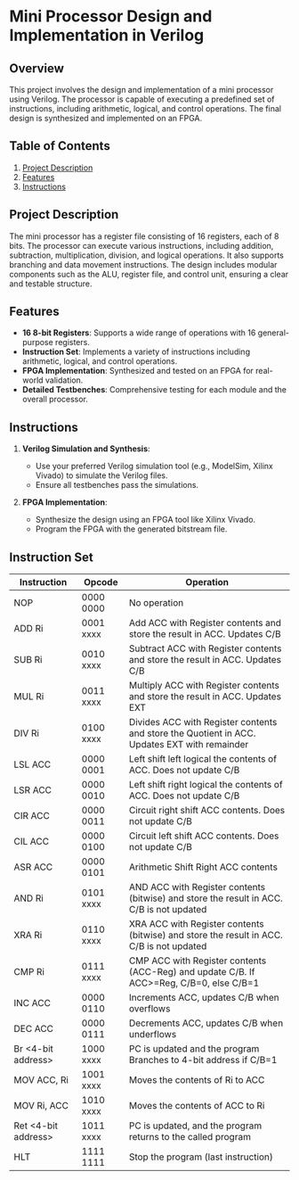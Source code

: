 # Mini Processor Design and Implementation in Verilog

## Overview

This project involves the design and implementation of a mini processor using Verilog. The processor is capable of executing a predefined set of instructions, including arithmetic, logical, and control operations. The final design is synthesized and implemented on an FPGA.

## Table of Contents

1. [Project Description](#project-description)
2. [Features](#features)
3. [Instructions](#instructions)

## Project Description

The mini processor has a register file consisting of 16 registers, each of 8 bits. The processor can execute various instructions, including addition, subtraction, multiplication, division, and logical operations. It also supports branching and data movement instructions. The design includes modular components such as the ALU, register file, and control unit, ensuring a clear and testable structure.

## Features

- **16 8-bit Registers**: Supports a wide range of operations with 16 general-purpose registers.
- **Instruction Set**: Implements a variety of instructions including arithmetic, logical, and control operations.
- **FPGA Implementation**: Synthesized and tested on an FPGA for real-world validation.
- **Detailed Testbenches**: Comprehensive testing for each module and the overall processor.

## Instructions

1. **Verilog Simulation and Synthesis**:
    - Use your preferred Verilog simulation tool (e.g., ModelSim, Xilinx Vivado) to simulate the Verilog files.
    - Ensure all testbenches pass the simulations.

2. **FPGA Implementation**:
    - Synthesize the design using an FPGA tool like Xilinx Vivado.
    - Program the FPGA with the generated bitstream file.

## Instruction Set

| Instruction | Opcode  | Operation                          |
|-------------|---------|-------------------------------------|
| NOP         | 0000 0000 | No operation                      |
| ADD Ri      | 0001 xxxx | Add ACC with Register contents and store the result in ACC. Updates C/B |
| SUB Ri      | 0010 xxxx | Subtract ACC with Register contents and store the result in ACC. Updates C/B |
| MUL Ri      | 0011 xxxx | Multiply ACC with Register contents and store the result in ACC. Updates EXT |
| DIV Ri      | 0100 xxxx | Divides ACC with Register contents and store the Quotient in ACC. Updates EXT with remainder |
| LSL ACC     | 0000 0001 | Left shift left logical the contents of ACC. Does not update C/B |
| LSR ACC     | 0000 0010 | Left shift right logical the contents of ACC. Does not update C/B |
| CIR ACC     | 0000 0011 | Circuit right shift ACC contents. Does not update C/B |
| CIL ACC     | 0000 0100 | Circuit left shift ACC contents. Does not update C/B |
| ASR ACC     | 0000 0101 | Arithmetic Shift Right ACC contents |
| AND Ri      | 0101 xxxx | AND ACC with Register contents (bitwise) and store the result in ACC. C/B is not updated |
| XRA Ri      | 0110 xxxx | XRA ACC with Register contents (bitwise) and store the result in ACC. C/B is not updated |
| CMP Ri      | 0111 xxxx | CMP ACC with Register contents (ACC-Reg) and update C/B. If ACC>=Reg, C/B=0, else C/B=1 |
| INC ACC     | 0000 0110 | Increments ACC, updates C/B when overflows |
| DEC ACC     | 0000 0111 | Decrements ACC, updates C/B when underflows |
| Br <4-bit address> | 1000 xxxx | PC is updated and the program Branches to 4-bit address if C/B=1 |
| MOV ACC, Ri | 1001 xxxx | Moves the contents of Ri to ACC |
| MOV Ri, ACC | 1010 xxxx | Moves the contents of ACC to Ri |
| Ret <4-bit address> | 1011 xxxx | PC is updated, and the program returns to the called program |
| HLT         | 1111 1111 | Stop the program (last instruction) |


